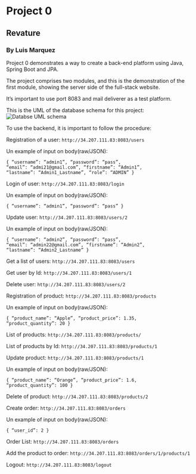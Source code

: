 # Project 0
## Revature
### By Luis Marquez

Project 0 demonstrates a way to create a back-end platform using Java, Spring Boot and JPA.

The project comprises two modules, and this is the demonstration of the first module, showing the server side of the full-stack website.

It’s important to use port 8083 and mail deliverer as a test platform.

This is the UML of the database schema for this project:
![Databse UML schema](http://gfusoa.com/images/databaseSchema.PNG)

To use the backend, it is important to follow the procedure:

Registration of a user: `http://34.207.111.83:8083/users`

Un example of input on body(raw/JSON):

`{
“username”: “admin1”,
“password”: “pass”,
“email”: “admi21@gmail.com”,
“firstname”: “Admin1”,
“lastname”: “Admin1_Lastname”,
“role”: “ADMIN”
}`

Login of user: `http://34.207.111.83:8083/login`

Un example of input on body(raw/JSON):

`{
“username”: “admin1”,
“password”: “pass”
}`

Update user: `http://34.207.111.83:8083/users/2`

Un example of input on body(raw/JSON):

`{
“username”: “admin2”,
“password”: “pass”,
“email”: “admin22@gmail.com”,
“firstname”: “Admin2”,
“lastname”: “Admin2_Lastname”
}`

Get a list of users: 
`http://34.207.111.83:8083/users`

Get user by Id: `http://34.207.111.83:8083/users/1`

Delete user: `http://34.207.111.83:8083/users/2`

Registration of product: `http://34.207.111.83:8083/products`

Un example of input on body(raw/JSON):

`{
“product_name”: “Apple”,
“product_price”: 1.35,
“product_quantity”: 20
}`

List of products: `http://34.207.111.83:8083/products/`

List of products by Id: `http://34.207.111.83:8083/products/1`

Update product: `http://34.207.111.83:8083/products/1`

Un example of input on body(raw/JSON):

`{
“product_name”: “Orange”,
“product_price”: 1.6,
“product_quantity”: 100
}`

Delete of product: `http://34.207.111.83:8083/products/2`

Create order: `http://34.207.111.83:8083/orders`

Un example of input on body(raw/JSON):

`{
“user_id”: 2
}`

Order List: `http://34.207.111.83:8083/orders`

Add the product to order: `http://34.207.111.83:8083/orders/1/products/1`

Logout: `http://34.207.111.83:8083/logout`
